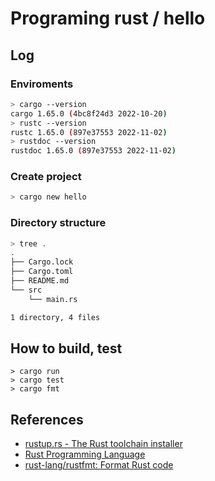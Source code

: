 # Programing rust / hello

## Log

### Enviroments

```sh
> cargo --version 
cargo 1.65.0 (4bc8f24d3 2022-10-20)
> rustc --version
rustc 1.65.0 (897e37553 2022-11-02)
> rustdoc --version
rustdoc 1.65.0 (897e37553 2022-11-02)
```

### Create project

```sh
> cargo new hello
```

### Directory structure

```sh
> tree .
.
├── Cargo.lock
├── Cargo.toml
├── README.md
└── src
    └── main.rs

1 directory, 4 files
```

## How to build, test

```
> cargo run
> cargo test
> cargo fmt
```

## References

- [rustup.rs - The Rust toolchain installer](https://rustup.rs/)
- [Rust Programming Language](https://www.rust-lang.org/)
- [rust-lang/rustfmt: Format Rust code](https://github.com/rust-lang/rustfmt)
